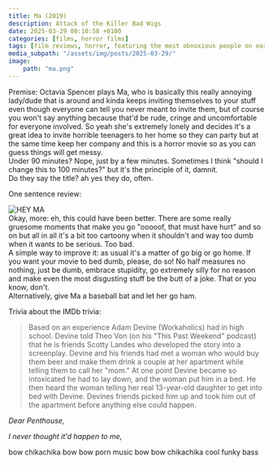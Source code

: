 ```yaml
---
title: Ma (2019)
description: Attack of the Killer Bad Wigs
date: 2025-03-29 00:10:58 +0100
categories: [films, horror films]
tags: [film reviews, horror, featuring the most obnoxious people on earth, hagsploitation, featuring a dog, they say the title]
media_subpath: "/assets/img/posts/2025-03-29/"
image:
    path: "ma.png"
---
```

<span class="reviewsection">Premise:</span> Octavia Spencer plays Ma, who is basically this really annoying lady/dude that is around and kinda keeps inviting themselves to your stuff even though everyone can tell you never meant to invite them, but of course you won't say anything because that'd be rude, cringe and uncomfortable for everyone involved. So yeah she's extremely lonely and decides it's a great idea to invite horrible teenagers to her home so they can party but at the same time keep her company and this is a horror movie so as you can guess things will get messy.<br/>
<span class="reviewsection">Under 90 minutes?</span> Nope, just by a few minutes. Sometimes I think "should I change this to 100 minutes?" but it's the principle of it, damnit.<br/>
<span class="reviewsection">Do they say the title?</span> ah yes they do, often.

<span class="reviewsection">One sentence review:</span>

![HEY MA](heyma.gif)<br/>
<span class="reviewsection">Okay, more:</span> eh, this could have been better. There are some really gruesome moments that make you go "ooooof, that must have hurt" and so on but all in all it's a bit too cartoony when it shouldn't and way too dumb when it wants to be serious. Too bad.<br/>
<span class="reviewsection">A simple way to improve it:</span> as usual it's a matter of go big or go home. If you want your movie to bed dumb, please, do so! No half measures no nothing, just be dumb, embrace stupidity, go extremely silly for no reason and make even the most disgusting stuff be the butt of a joke. That or you know, don't.<br/>
Alternatively, give Ma a baseball bat and let her go ham.

<span class="reviewsection">Trivia about the IMDb trivia:</span>
> Based on an experience Adam Devine (Workaholics) had in high school. Devine told Theo Von (on his "This Past Weekend" podcast) that he is friends Scotty Landes who developed the story into a screenplay. Devine and his friends had met a woman who would buy them beer and make them drink a couple at her apartment while telling them to call her "mom." At one point Devine became so intoxicated he had to lay down, and the woman put him in a bed. He then heard the woman telling her real 13-year-old daughter to get into bed with Devine. Devines friends picked him up and took him out of the apartment before anything else could happen.

*Dear Penthouse,*

*I never thought it'd happen to me,*

bow chikachika bow bow porn music bow bow chikachika cool funky bass